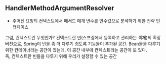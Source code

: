 ## HandlerMethodArgumentResolver

* 주어진 요청의 컨텍스트에서 메서드 매개 변수를 인수값으로 분석하기 위한 전략 인터페이스

그럼, 컨텍스트란 무엇인가?
컨텍스트란 빈(스프링에서 등록하고 관리하는 객체)의 확장 버전으로, Spring이 빈을 좀 더 다루기 쉽도록 기능들이 추가된 공간.
Bean들을 다루기 위한 컨테이너라는 공간이 있는데, 이 공간 내부에 컨텍스트라는 공간이 또 있다.  
즉, 컨텍스트란 빈들을 다루기 위해 우리가 설정할 수 있는 공간